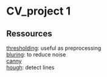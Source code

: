 # CV_project 1

## Ressources

[thresholding](https://docs.opencv.org/master/d7/d4d/tutorial_py_thresholding.html): useful as preprocessing  
[bluring](https://docs.opencv.org/master/d4/d13/tutorial_py_filtering.html): to reduce noise  
[canny](https://docs.opencv.org/master/da/d22/tutorial_py_canny.html)  
[hough](https://docs.opencv.org/master/d6/d10/tutorial_py_houghlines.html): detect lines  


